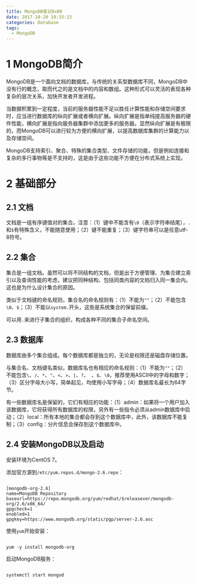 ```yaml
---
title: MongoDB笔记0x00
date: 2017-10-20 19:33:13
categories: Database
tags:
  - MongoDB
---
```


# 1 MongoDB简介

MongoDB是一个面向文档的数据库，与传统的关系型数据库不同，MongoDB中没有行的概念，取而代之的是文档中的内容和数组。这种形式可以灵活的表现各种复杂的层次关系，加快开发者开发进程。

<!-- more -->

当数据积累到一定程度，当前的服务器性能不足以胜任计算性能和存储空间要求时，应当进行数据库的纵向扩展或者横向扩展。纵向扩展是指单纯提高服务器的硬件性能，横向扩展是指向服务器集群中添加更多的服务器。显然纵向扩展是有极限的，而MongoDB可以进行较为方便的横向扩展，以提高数据库集群的计算能力以及存储空间。

MongoDB支持索引、聚合、特殊的集合类型、文件存储的功能，但是例如连接和复杂的多行事物等是不支持的，这是由于这些功能不方便在分布式系统上实现。

# 2 基础部分

## 2.1 文档

文档是一组有序键值对的集合。注意：（1）键中不能含有`\0`（表示字符串结尾），`.`和`$`有特殊含义，不能随意使用；（2）键不能重复；（3）键字符串可以是任意utf-8符号。

## 2.2 集合

集合是一组文档。虽然可以将不同结构的文档，但是出于方便管理、为集合建立索引以及查询性能的考虑，建议把同种结构、包括同类内容的文档归入同一集合内。这也是为什么设计集合的原因。

类似于文档键的命名规则，集合名的命名规则有：（1）不能为`""`；（2）不能包含`\0`、`$`；（3）不能以`system.`开头，这些是系统集合的保留前缀。

可以用`.`来进行子集合的组织，构成各种不同的集合子命名空间。

## 2.3 数据库

数据库由多个集合组成。每个数据库都是独立的，无论是权限还是磁盘存储位置。

与集合名、文档键名类似，数据库名也有相应的命名规则：（1）不能为`""`；（2）不能包含`\`、`/`、`*`、`"`、`<`、`>`、`|`、`?`、` `、`$`、`\0`，推荐使用ASCII中的字母和数字；（3）区分字母大小写，简单起见，均使用小写字母；（4）数据库名最长为64字节。

有一些数据库名是保留的，它们有相应的功能：（1）admin：如果将一个用户加入该数据库，它将获得所有数据库的权限，另外有一些指令必须从admin数据库中启动；（2）local：所有本地的集合都会存到这个数据库中，此外，该数据库不能复制；（3）config：分片信息会保存到这个数据库中。

## 2.4 安装MongoDB以及启动

安装环境为CentOS 7。

添加官方源到`/etc/yum.repos.d/mongo-2.6.repo`：

```

[mongodb-org-2.6]
name=MongoDB Repository
baseurl=https://repo.mongodb.org/yum/redhat/$releasever/mongodb-org/2.6/x86_64/
gpgcheck=1
enabled=1
gpgkey=https://www.mongodb.org/static/pgp/server-2.6.asc

```

使用`yum`开始安装：

```shell

yum -y install mongodb-org

```

启动MongoDB服务：

```shell

systemctl start mongod

```
